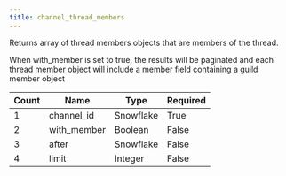 ```yaml
---
title: channel_thread_members
---
```

Returns array of thread members objects that are members of the thread.

When with_member is set to true, the results will be paginated and each thread member object will include a member field containing a guild member object

Count | Name | Type | Required        
----|----|----|---- 
1 | channel_id | Snowflake | True
2 | with_member | Boolean | False
3 | after | Snowflake | False
4 | limit | Integer | False